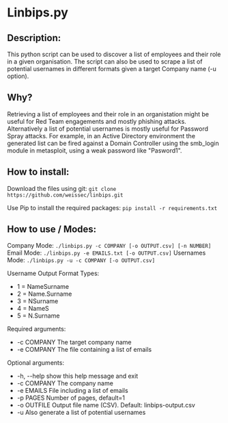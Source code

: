 # Linbips.py
     
## Description:
This python script can be used to discover a list of employees and their role in a given organisation.
The script can also be used to scrape a list of potential usernames in different formats given a target Company name (-u option).

Why?
------------------------
Retrieving a list of employees and their role in an organistation might be useful for Red Team engagements and mostly phishing attacks.
Alternatively a list of potential usernames is mostly useful for Password Spray attacks.
For example, in an Active Directory environment the generated list can be fired against a Domain Controller using the smb_login module in metasploit, using a weak password like "Pasword1".

How to install:
-------------------------
Download the files using git:
`git clone https://github.com/weissec/linbips.git`

Use Pip to install the required packages:
`pip install -r requirements.txt`

How to use / Modes:
------------------------
Company Mode: `./linbips.py -c COMPANY [-o OUTPUT.csv] [-n NUMBER]`
Email Mode: `./linbips.py -e EMAILS.txt [-o OUTPUT.csv]`
Usernames Mode: `./linbips.py -u -c COMPANY [-o OUTPUT.csv]`

Username Output Format Types: 
* 1 = NameSurname
* 2 = Name.Surname
* 3 = NSurname
* 4 = NameS
* 5 = N.Surname

Required arguments:
 * -c COMPANY  The target company name
 * -e COMPANY  The file containing a list of emails

Optional arguments:
 *  -h, --help  show this help message and exit
 *  -c COMPANY  The company name
 *  -e EMAILS   File including a list of emails
 *  -p PAGES    Number of pages, default=1
 *  -o OUTFILE  Output file name (CSV). Default: linbips-output.csv
 *  -u          Also generate a list of potential usernames


